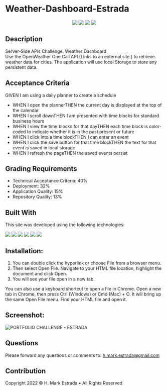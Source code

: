 # Weather-Dashboard-Estrada  
<p align="center">
<img src="https://img.shields.io/github/repo-size/hmarkestrad/Weather-Dashboard-Estrada"/>
<img src="https://img.shields.io/github/languages/top/hmarkestrad/Weather-Dashboard-Estrada"/>
<img src="https://img.shields.io/github/issues/hmarkestrad/Weather-Dashboard-Estrada"/>
<img src="https://img.shields.io/github/last-commit/hmarkestrad/Weather-Dashboard-Estrada"/>
</p>
  
## Description  
Server-Side APIs Challenge: Weather Dashboard  
Use the OpenWeather One Call API (Links to an external site.) to retrieve weather data for cities. The application will use local Storage to store any persistent data.  
  
## Acceptance Criteria  
GIVEN I am using a daily planner to create a schedule  
* WHEN I open the plannerTHEN the current day is displayed at the top of the calendar  
* WHEN I scroll downTHEN I am presented with time blocks for standard business hours  
* WHEN I view the time blocks for that dayTHEN each time block is color-coded to indicate whether it is in the past present or future  
* WHEN I click into a time blockTHEN I can enter an event  
* WHEN I click the save button for that time blockTHEN the text for that event is saved in local storage  
* WHEN I refresh the pageTHEN the saved events persist  
  
## Grading Requirements  
* Technical Acceptance Criteria: 40%  
* Deployment: 32%  
* Application Quality: 15%  
* Repository Quality: 13%  
  
## Built With  
This site was developed using the following technologies:  
<p align="left">
    <img src="https://img.shields.io/badge/Javascript-blue"/>
    <img src="https://img.shields.io/badge/jQuery-blue"/>
    <img src="https://img.shields.io/badge/-node.js-blue"/>
    <img src="https://img.shields.io/badge/-inquirer-blue"/>
    <img src="https://img.shields.io/badge/-screencastify-blue"/>
    <img src="https://img.shields.io/badge/-json-blue"/>
</p>
  
## Installation:
1. You can double click the hyperlink or choose File from a browser menu.  
2. Then select Open File. Navigate to your HTML file location, highlight the document and click Open.  
3. You will see your file open in a new tab.  

You can also use a keyboard shortcut to open a file in Chrome. Open a new tab in Chrome, then press Ctrl (Windows) or Cmd (Mac) + O. It will bring up the same Open File menu. Find your HTML file and open it.  
  
## Screenshot:  
![PORTFOLIO CHALLENGE - ESTRADA](https://github.com/hmarkestrad/Work-Day-Planner/blob/9d7416fd8c1cbfecafbf75b71971bfe6743238ad/images/Screen%20Shot%202022-02-11%20at%202.02.55%20PM.png)  
  
## Questions
Please forward any questions or comments to: h.mark.estrada@gmail.com  
  
## Contribution  
Copyright 2022 © H. Mark Estrada • All Rights Reserved